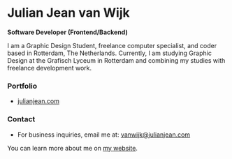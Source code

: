 # Julian Jean van Wijk

**Software Developer (Frontend/Backend)**

I am a Graphic Design Student, freelance computer specialist, and coder based in Rotterdam, The Netherlands. Currently, I am studying Graphic Design at the Grafisch Lyceum in Rotterdam and combining my studies with freelance development work.

### Portfolio
- [julianjean.com](https://julianjean.com)

### Contact
- For business inquiries, email me at: vanwijk@julianjean.com

You can learn more about me on [my website](https://julianjean.com).
